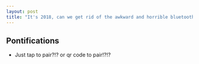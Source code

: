 ```yaml
---
layout: post
title: "It's 2018, can we get rid of the awkward and horrible bluetooth paring dance?"
---
```


## Pontifications

* Just tap to pair?!? or qr code to pair!?!?

